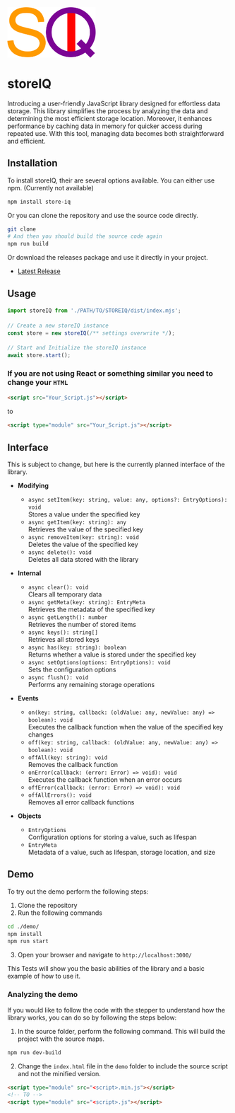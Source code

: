 <img src="SIQ.png" alt="SIQ" width="200"/>

# storeIQ
Introducing a user-friendly JavaScript library designed for effortless data storage. This library simplifies the process by analyzing the data and determining the most efficient storage location. Moreover, it enhances performance by caching data in memory for quicker access during repeated use. With this tool, managing data becomes both straightforward and efficient.
## Installation
To install storeIQ, their are several options available. You can either use npm. (Currently not available)
```bash
npm install store-iq
```
Or you can clone the repository and use the source code directly.
```bash
git clone
# And then you should build the source code again
npm run build
```
Or download the releases package and use it directly in your project.
* [Latest Release](https://github.com/TLTimeplex/storeIQ/releases/latest)
## Usage
```ts
import storeIQ from './PATH/TO/STOREIQ/dist/index.mjs';

// Create a new storeIQ instance
const store = new storeIQ(/** settings overwrite */);

// Start and Initialize the storeIQ instance
await store.start();
```
### If you are not using React or something similar you need to change your `HTML`
```html
<script src="Your_Script.js"></script>
```
to
```html
<script type="module" src="Your_Script.js"></script>
```
## Interface
This is subject to change, but here is the currently planned interface of the library.
- **Modifying**
  - `async setItem(key: string, value: any, options?: EntryOptions): void`  
    Stores a value under the specified key
  - `async getItem(key: string): any`  
    Retrieves the value of the specified key
  - `async removeItem(key: string): void`  
    Deletes the value of the specified key
  - `async delete(): void`  
    Deletes all data stored with the library

- **Internal**
  - `async clear(): void`  
    Clears all temporary data
  - `async getMeta(key: string): EntryMeta`  
    Retrieves the metadata of the specified key
  - `async getLength(): number`  
    Retrieves the number of stored items
  - `async keys(): string[]`  
    Retrieves all stored keys
  - `async has(key: string): boolean`  
    Returns whether a value is stored under the specified key
  - `async setOptions(options: EntryOptions): void`  
    Sets the configuration options
  - `async flush(): void`  
    Performs any remaining storage operations

- **Events**
  - `on(key: string, callback: (oldValue: any, newValue: any) => boolean): void`  
    Executes the callback function when the value of the specified key changes
  - `off(key: string, callback: (oldValue: any, newValue: any) => boolean): void`
  - `offAll(key: string): void`  
    Removes the callback function
  - `onError(callback: (error: Error) => void): void`  
    Executes the callback function when an error occurs
  - `offError(callback: (error: Error) => void): void`
  - `offAllErrors(): void`  
    Removes all error callback functions

- **Objects**
  - `EntryOptions`  
    Configuration options for storing a value, such as lifespan
  - `EntryMeta`  
    Metadata of a value, such as lifespan, storage location, and size

## Demo
To try out the demo perform the following steps:
1. Clone the repository
2. Run the following commands
```bash
cd ./demo/
npm install
npm run start
```
3. Open your browser and navigate to `http://localhost:3000/`

This Tests will show you the basic abilities of the library and a basic example of how to use it.

### Analyzing the demo
If you would like to follow the code with the stepper to understand how the library works, you can do so by following the steps below:
1. In the source folder, perform the following command. This will build the project with the source maps.
```bash
npm run dev-build
```
2. Change the `index.html` file in the `demo` folder to include the source script and not the minified version.
```html
<script type="module" src="<script>.min.js"></script>
<!-- TO -->
<script type="module" src="<script>.js"></script>
```